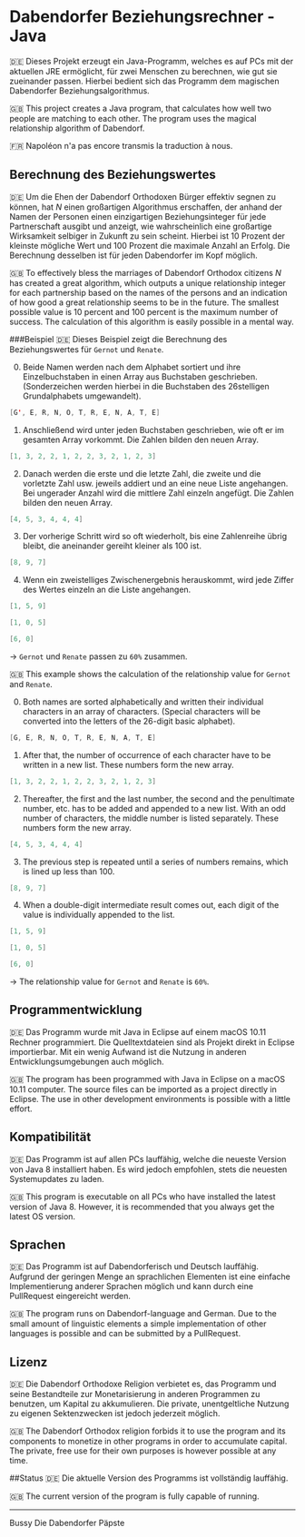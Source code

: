 # Dabendorfer Beziehungsrechner - Java
:de: Dieses Projekt erzeugt ein Java-Programm, welches es auf PCs mit der aktuellen JRE ermöglicht, für zwei Menschen zu berechnen, wie gut sie zueinander passen. Hierbei bedient sich das Programm dem magischen Dabendorfer Beziehungsalgorithmus.

:uk: This project creates a Java program, that calculates how well two people are matching to each other. The program uses the magical relationship algorithm of Dabendorf.

:fr: Napoléon n'a pas encore transmis la traduction à nous.

## Berechnung des Beziehungswertes
:de: Um die Ehen der Dabendorf Orthodoxen Bürger effektiv segnen zu können, hat _N_ einen großartigen Algorithmus erschaffen, der anhand der Namen der Personen einen einzigartigen Beziehungsinteger für jede Partnerschaft ausgibt und anzeigt, wie wahrscheinlich eine großartige Wirksamkeit selbiger in Zukunft zu sein scheint. Hierbei ist 10 Prozent der kleinste mögliche Wert und 100 Prozent die maximale Anzahl an Erfolg. Die Berechnung desselben ist für jeden Dabendorfer im Kopf möglich.

:uk: To effectively bless the marriages of Dabendorf Orthodox citizens _N_ has created a great algorithm, which outputs a unique relationship integer for each partnership based on the names of the persons and an indication of how good a great relationship seems to be in the future. The smallest possible value is 10 percent and 100 percent is the maximum number of success. The calculation of this algorithm is easily possible in a mental way.

###Beispiel
:de: Dieses Beispiel zeigt die Berechnung des Beziehungswertes für `Gernot` und `Renate`.

0. Beide Namen werden nach dem Alphabet sortiert und ihre Einzelbuchstaben in einen Array aus Buchstaben geschrieben. (Sonderzeichen werden hierbei in die Buchstaben des 26stelligen Grundalphabets umgewandelt).
 ``` java
[G', E, R, N, O, T, R, E, N, A, T, E]
```

1. Anschließend wird unter jeden Buchstaben geschrieben, wie oft er im gesamten Array vorkommt. Die Zahlen bilden den neuen Array.
 ``` java
[1, 3, 2, 2, 1, 2, 2, 3, 2, 1, 2, 3]
```

2. Danach werden die erste und die letzte Zahl, die zweite und die vorletzte Zahl usw. jeweils addiert und an eine neue Liste angehangen. Bei ungerader Anzahl wird die mittlere Zahl einzeln angefügt. Die Zahlen bilden den neuen Array.
 ``` java
[4, 5, 3, 4, 4, 4]
```

3. Der vorherige Schritt wird so oft wiederholt, bis eine Zahlenreihe übrig bleibt, die aneinander gereiht kleiner als 100 ist.
 ``` java
[8, 9, 7]
```

4. Wenn ein zweistelliges Zwischenergebnis herauskommt, wird jede Ziffer des Wertes einzeln an die Liste angehangen.
 ``` java
[1, 5, 9]
```
 ``` java
[1, 0, 5]
```
 ``` java
[6, 0]
```

-> `Gernot` und `Renate` passen zu `60%` zusammen.

:uk: This example shows the calculation of the relationship value for `Gernot` and `Renate`.

0. Both names are sorted alphabetically and written their individual characters in an array of characters. (Special characters will be converted into the letters of the 26-digit basic alphabet).
 ``` java
[G, E, R, N, O, T, R, E, N, A, T, E]
```

1. After that, the number of occurrence of each character have to be written in a new list. These numbers form the new array.
 ``` java
[1, 3, 2, 2, 1, 2, 2, 3, 2, 1, 2, 3]
```

2. Thereafter, the first and the last number, the second and the penultimate number, etc. has to be added and appended to a new list. With an odd number of characters, the middle number is listed separately. These numbers form the new array.
 ``` java
[4, 5, 3, 4, 4, 4]
```

3. The previous step is repeated until a series of numbers remains, which is lined up less than 100.
 ``` java
[8, 9, 7]
```

4. When a double-digit intermediate result comes out, each digit of the value is individually appended to the list.
 ``` java
[1, 5, 9]
```
 ``` java
[1, 0, 5]
```
 ``` java
[6, 0]
```

-> The relationship value for `Gernot` and `Renate` is `60%`.

## Programmentwicklung
:de: Das Programm wurde mit Java in Eclipse auf einem macOS 10.11 Rechner programmiert. Die Quelltextdateien sind als Projekt direkt in Eclipse importierbar. Mit ein wenig Aufwand ist die Nutzung in anderen Entwicklungsumgebungen auch möglich.

:uk: The program has been programmed with Java in Eclipse on a macOS 10.11 computer. The source files can be imported as a project directly in Eclipse. The use in other development environments is possible with a little effort.

## Kompatibilität
:de: Das Programm ist auf allen PCs lauffähig, welche die neueste Version von Java 8 installiert haben. Es wird jedoch empfohlen, stets die neuesten Systemupdates zu laden.

:uk: This program is executable on all PCs who have installed the latest version of Java 8. However, it is recommended that you always get the latest OS version.

## Sprachen
:de: Das Programm ist auf Dabendorferisch und Deutsch lauffähig. Aufgrund der geringen Menge an sprachlichen Elementen ist eine einfache Implementierung anderer Sprachen möglich und kann durch eine PullRequest eingereicht werden.

:uk: The program runs on Dabendorf-language and German. Due to the small amount of linguistic elements a simple implementation of other languages is possible and can be submitted by a PullRequest.

## Lizenz
:de: Die Dabendorf Orthodoxe Religion verbietet es, das Programm und seine Bestandteile zur Monetarisierung in anderen Programmen zu benutzen, um Kapital zu akkumulieren. Die private, unentgeltliche Nutzung zu eigenen Sektenzwecken ist jedoch jederzeit möglich.

:uk: The Dabendorf Orthodox religion forbids it to use the program and its components to monetize in other programs in order to accumulate capital. The private, free use for their own purposes is however possible at any time.

##Status
:de: Die aktuelle Version des Programms ist vollständig lauffähig.

:uk: The current version of the program is fully capable of running.


***

Bussy
Die Dabendorfer Päpste
